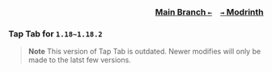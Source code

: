 ### <p align=right>[Main Branch `←`](https://github.com/KrLite/Tap-Tab)&emsp;[`→` Modrinth](https://modrinth.com/mod/taptab)</p>

### Tap Tab for `1.18~1.18.2`

> **Note**
> This version of Tap Tab is outdated. Newer modifies will only be made to the latst few versions.
